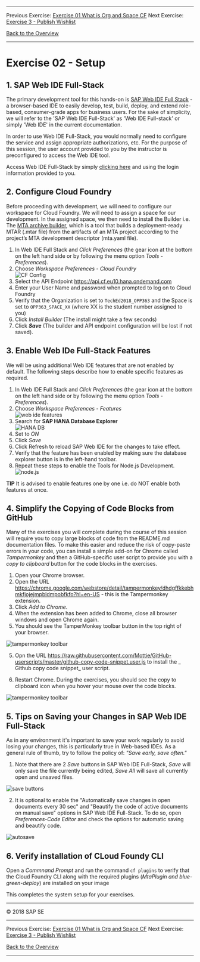 
- - - -
Previous Exercise: [Exercise 01 What is Org and Space CF](../Exercise-01-What-is-OrgandSpace-CF) Next Exercise: [Exercise 3 - Publish Wishlist](../Exercise-03-Publish-Wishlist)

[Back to the Overview](../README.md)
- - - -
# Exercise 02 - Setup

## 1. SAP Web IDE Full-Stack
The primary development tool for this hands-on is [SAP Web IDE Full Stack](https://help.sap.com/viewer/825270ffffe74d9f988a0f0066ad59f0/CF/en-US/c175c03da2534e4b9b3ea28687f6cb0a.html) - a browser-based IDE to easily develop, test, build, deploy, and extend role-based, consumer-grade apps for business users. For the sake of simplicity, we will refer to the 'SAP Web IDE Full-Stack' as 'Web IDE Full-stack' or simply 'Web IDE' in the current documentation.

In order to use Web IDE Full-Stack, you would normally need to configure the service and assign appropriate authorizations, etc. For the purpose of this session, the user account provided to you by the instructor is preconfigured to access the Web IDE tool.

Access Web IDE Full-Stack by simply [clicking here](https://webidecp-aevblwuamw.dispatcher.hana.ondemand.com/) and using the login information provided to you.

## 2. Configure Cloud Foundry
Before proceeding with development, we will need to configure our workspace for Cloud Foundry. We will need to assign a space for our development. In the assigned space, we then need to install the Builder i.e. The [MTA archive builder](https://help.sap.com/viewer/58746c584026430a890170ac4d87d03b/Cloud/en-US/ba7dd5a47b7a4858a652d15f9673c28d.html), which is a tool that builds a deployment-ready MTAR (.mtar file) from the artifacts of an MTA project according to the project’s MTA development descriptor (mta.yaml file).

1. In Web IDE Full Stack and _Click Preferences_ (the gear icon at the bottom on the left hand side or by following the menu option _Tools - Preferences_).
2. Choose _Workspace Preferences - Cloud Foundry_<br>
![CF Config](images/setup6_cf_config.JPG)
3. Select the API Endpoint https://api.cf.eu10.hana.ondemand.com 
4. Enter your User Name and password when prompted to log on to Cloud Foundry
4. Verify that the Organization is set to `TechEd2018_OPP363` and the Space is set to `OPP363_SPACE_XX` (where XX is the student number assigned to you)
5. Click _Install Builder_ (The install might take a few seconds)
6. Click **_Save_** (The builder and API endpoint configuration will be lost if not saved).

## 3. Enable Web IDe Full-Stack Features

We will be using additional Web IDE features that are not enabled by default. The following steps describe how to enable specific features as required.

1. In Web IDE Full Stack and _Click Preferences_ (the gear icon at the bottom on the left hand side or by following the menu option _Tools - Preferences_).
2. Choose _Workspace Preferences - Features_<br>
![web ide features](images/setup4_web_ide_features.JPG)
3. Search for **SAP HANA Database Explorer**<br>
![HANA DB](images/setup5_hana_db.JPG)
4. Set to _ON_
5. Click _Save_
6. Click Refresh to reload SAP Web IDE for the changes to take effect. 
7. Verify that the feature has been enabled by making sure the database explorer button is in the left-hand toolbar.
8. Repeat these steps to enable the Tools for Node.js Development.<br>
![node.js](images/setup5b_nodejs.JPG)

**TIP** It is advised to enable features one by one i.e. do NOT enable both features at once.

## 4. Simplify the Copying of Code Blocks from GitHub
Many of the exercises you will complete during the course of this session will require you to copy large blocks of code from the README.md documentation files. To make this easier and reduce the risk of copy-paste errors in your code, you can install a simple add-on for Chrome called _Tampermonkey_ and then a GitHub-specific user script to provide you with a _copy to clipboard_ button for the code blocks in the exercises.

1. Open your Chrome browser.
2. Open the URL https://chrome.google.com/webstore/detail/tampermonkey/dhdgffkkebhmkfjojejmpbldmpobfkfo?hl=en-US - this is the Tampermonkey extension.
3. Click _Add to Chrome_.
4. When the extension has been added to Chrome, close all browser windows and open Chrome again.
5. You should see the TamperMonkey toolbar button in the top right of your browser.

![tampermonkey toolbar](images/setup7_tampermonkey.JPG)

5. Opn the URL https://raw.githubusercontent.com/Mottie/GitHub-userscripts/master/github-copy-code-snippet.user.js to install the _ Github copy code snippet_ user script.

6. Restart Chrome. During the exercises, you should see the copy to clipboard icon when you hover your mouse over the code blocks.

![tampermonkey toolbar](images/setup8_copy_code_block.JPG)

## 5. Tips on Saving your Changes in SAP Web IDE Full-Stack
As in any environment it's important to save your work regularly to avoid losing your changes, this is particularly true in Web-based IDEs. As a general rule of thumb, try to follow the policy of: _"Save early, save often."_

1. Note that there are 2 _Save_ buttons in SAP Web IDE Full-Stack, _Save_ will only save the file currently being edited, _Save All_ will save all currently open and unsaved files.

![save buttons](images/setup9_save_buttons.jpg)

2. It is optional to enable the "Automatically save changes in open documents every 30 sec" and "Beautify the code of active documents on manual save" options in SAP Web IDE Full-Stack. To do so, open _Preferences-Code Editor_ and check the options for automatic saving and beautify code.

![autosave](images/setup10_save_prefs.JPG)

## 6. Verify installation of CLoud Foundy CLI
Open a _Commnand Prompt_ and run the command `cf plugins` to verify that the Cloud Foundry CLI along with the required plugins (_MtaPlugin and blue-green-deploy_) are installed on your image


This completes the system setup for your exercises.
- - - -
© 2018 SAP SE
- - - -
Previous Exercise: [Exercise 01 What is Org and Space CF](../Exercise-01-What-is-OrgandSpace-CF) Next Exercise: [Exercise 3 - Publish Wishlist](../Exercise-03-Publish-Wishlist)

[Back to the Overview](../README.md)
- - - -


